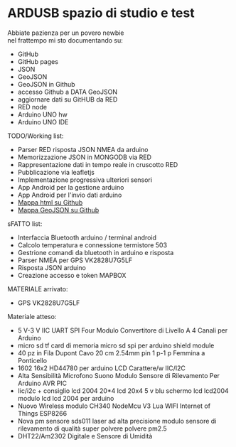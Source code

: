 <h1>ARDUSB spazio di studio e test</h1>

<p>Abbiate pazienza per un povero newbie<br>
nel frattempo mi sto documentando su:</p>
<ul>
<li>GitHub</li>
<li>GitHub pages</li>
<li>JSON</li>
<li>GeoJSON</li>
<li>GeoJSON in Github</li>
<li>accesso Github a DATA GeoJSON</li>
<li>aggiornare dati su GitHUB da RED</li>
<li>RED node</li>
<li>Arduino UNO hw</li>
<li>Arduino UNO IDE</li>
</ul>

<p>TODO/Working list:</p>
<ul>
<li>Parser RED risposta JSON NMEA da arduino</li>
<li>Memorizzazione JSON in MONGODB via RED</li>
<li>Rappresentazione dati in tempo reale in cruscotto RED</li>
<li>Pubblicazione via leafletjs</li>
<li>Implementazione progressiva ulteriori sensori</li>
<li>App Android per la gestione arduino</li>
<li>App Android per l'invio dati arduino</li>
<li><a href="./map.html">Mappa html su Github</a></li>
<li><a href="./mapgjsongithub.geojson">Mappa GeoJSON su Github</a></li>
</ul>

<p>sFATTO list:</p>
<ul>
<li>Interfaccia Bluetooth arduino / terminal android</li>
<li>Calcolo temperatura e connessione termistore 503</li>
<li>Gestrione comandi da bluetooth in arduino e risposta</li>
<li>Parser NMEA per GPS VK2828U7G5LF</li>
<li>Risposta JSON arduino</li>
<li>Creazione accesso e token MAPBOX</li>
</ul>

<p>MATERIALE arrivato:</p>
<ul>
<li>GPS VK2828U7G5LF</li>
</ul>

<p>Materiale atteso:</p>
<ul>
<li>5 V-3 V IIC UART SPI Four Modulo Convertitore di Livello A 4 Canali per Arduino</li>
<li>micro sd tf card di memoria micro sd spi per arduino shield module</li>
<li>40 pz in Fila Dupont Cavo 20 cm 2.54mm pin 1 p-1 p Femmina a Ponticello</li>
<li>1602 16x2 HD44780 per arduino LCD Carattere/w IIC/I2C</li>
<li>Alta Sensibilità Microfono Suono Modulo Sensore di Rilevamento Per Arduino AVR PIC</li>
<li>Iic/i2c + consiglio lcd 2004 20*4 lcd 20x4 5 v blu schermo lcd lcd2004 modulo lcd lcd 2004 per arduino</li>
<li>Nuovo Wireless modulo CH340 NodeMcu V3 Lua WIFI Internet of Things ESP8266</li>
<li>Nova pm sensore sds011 laser ad alta precisione modulo sensore di rilevamento di qualità super polvere polvere pm2.5</li>
<li>DHT22/Am2302 Digitale e Sensore di Umidità</li>
</ul>
